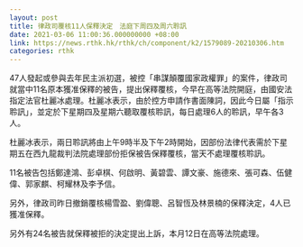 ```yaml
---
layout: post
title: 律政司覆核11人保釋決定　法庭下周四及周六聆訊
date: 2021-03-06 11:00:36.000000000 +08:00
link: https://news.rthk.hk/rthk/ch/component/k2/1579089-20210306.htm
categories: rthk
---
```


47人發起或參與去年民主派初選，被控「串謀顛覆國家政權罪」的案件，律政司就當中11名原本獲准保釋的被告，提出保釋覆核，今早在高等法院開庭，由國安法指定法官杜麗冰處理。杜麗冰表示，由於控方申請作書面陳詞，因此今日屬「指示聆訊」，並定於下星期四及星期六聽取覆核聆訊，每日處理6人的聆訊，早午各3人。 

杜麗冰表示，兩日聆訊將由上午9時半及下午2時開始，因部份法律代表需於下星期五在西九龍裁判法院處理部份拒保被告保釋覆核，當天不處理覆核聆訊。 

11名被告包括鄭達鴻、彭卓棋、何啟明、黃碧雲、譚文豪、施德來、張可森、伍健偉、郭家麒、柯耀林及李予信。 

另外，律政司昨日撤銷覆核楊雪盈、劉偉聰、呂智恆及林景楠的保釋決定，4人已獲准保釋。 

另外有24名被告就保釋被拒的決定提出上訴，本月12日在高等法院處理。

